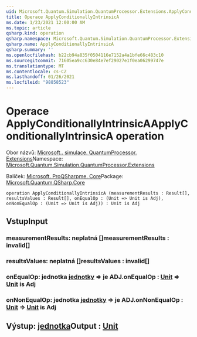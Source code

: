 ```yaml
---
uid: Microsoft.Quantum.Simulation.QuantumProcessor.Extensions.ApplyConditionallyIntrinsicA
title: Operace ApplyConditionallyIntrinsicA
ms.date: 1/23/2021 12:00:00 AM
ms.topic: article
qsharp.kind: operation
qsharp.namespace: Microsoft.Quantum.Simulation.QuantumProcessor.Extensions
qsharp.name: ApplyConditionallyIntrinsicA
qsharp.summary: ''
ms.openlocfilehash: b22cb94a835f0504116e7152a4a1bfe66c483c10
ms.sourcegitcommit: 71605ea9cc630e84e7ef29027e1f0ea06299747e
ms.translationtype: MT
ms.contentlocale: cs-CZ
ms.lasthandoff: 01/26/2021
ms.locfileid: "98858523"
---
```

# <a name="applyconditionallyintrinsica-operation"></a><span data-ttu-id="90d0a-102">Operace ApplyConditionallyIntrinsicA</span><span class="sxs-lookup"><span data-stu-id="90d0a-102">ApplyConditionallyIntrinsicA operation</span></span>

<span data-ttu-id="90d0a-103">Obor názvů: [Microsoft.. simulace. QuantumProcessor. Extensions](xref:Microsoft.Quantum.Simulation.QuantumProcessor.Extensions)</span><span class="sxs-lookup"><span data-stu-id="90d0a-103">Namespace: [Microsoft.Quantum.Simulation.QuantumProcessor.Extensions](xref:Microsoft.Quantum.Simulation.QuantumProcessor.Extensions)</span></span>

<span data-ttu-id="90d0a-104">Balíček: [Microsoft. ProQSharpme. Core](https://nuget.org/packages/Microsoft.Quantum.QSharp.Core)</span><span class="sxs-lookup"><span data-stu-id="90d0a-104">Package: [Microsoft.Quantum.QSharp.Core](https://nuget.org/packages/Microsoft.Quantum.QSharp.Core)</span></span>




```qsharp
operation ApplyConditionallyIntrinsicA (measurementResults : Result[], resultsValues : Result[], onEqualOp : (Unit => Unit is Adj), onNonEqualOp : (Unit => Unit is Adj)) : Unit is Adj
```


## <a name="input"></a><span data-ttu-id="90d0a-105">Vstup</span><span class="sxs-lookup"><span data-stu-id="90d0a-105">Input</span></span>

### <a name="measurementresults--__invalidresult__"></a><span data-ttu-id="90d0a-106">measurementResults: __neplatná <Result>__[]</span><span class="sxs-lookup"><span data-stu-id="90d0a-106">measurementResults : __invalid<Result>__[]</span></span>




### <a name="resultsvalues--__invalidresult__"></a><span data-ttu-id="90d0a-107">resultsValues: __neplatná <Result>__[]</span><span class="sxs-lookup"><span data-stu-id="90d0a-107">resultsValues : __invalid<Result>__[]</span></span>




### <a name="onequalop--unit--unit--is-adj"></a><span data-ttu-id="90d0a-108">onEqualOp: jednotka [jednotky](xref:microsoft.quantum.lang-ref.unit) => [](xref:microsoft.quantum.lang-ref.unit) je ADJ.</span><span class="sxs-lookup"><span data-stu-id="90d0a-108">onEqualOp : [Unit](xref:microsoft.quantum.lang-ref.unit) => [Unit](xref:microsoft.quantum.lang-ref.unit)  is Adj</span></span>




### <a name="onnonequalop--unit--unit--is-adj"></a><span data-ttu-id="90d0a-109">onNonEqualOp: jednotka [jednotky](xref:microsoft.quantum.lang-ref.unit) => [](xref:microsoft.quantum.lang-ref.unit) je ADJ.</span><span class="sxs-lookup"><span data-stu-id="90d0a-109">onNonEqualOp : [Unit](xref:microsoft.quantum.lang-ref.unit) => [Unit](xref:microsoft.quantum.lang-ref.unit)  is Adj</span></span>





## <a name="output--unit"></a><span data-ttu-id="90d0a-110">Výstup: [jednotka](xref:microsoft.quantum.lang-ref.unit)</span><span class="sxs-lookup"><span data-stu-id="90d0a-110">Output : [Unit](xref:microsoft.quantum.lang-ref.unit)</span></span>

